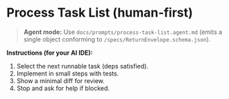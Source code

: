 # Process Task List (human‑first)

> **Agent mode:** Use `docs/prompts/process-task-list.agent.md` (emits a single object conforming to `/specs/ReturnEnvelope.schema.json`).

**Instructions (for your AI IDE):**
1. Select the next runnable task (deps satisfied).
2. Implement in small steps with tests.
3. Show a minimal diff for review.
4. Stop and ask for help if blocked.
